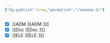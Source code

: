 ```yaml
---
{"dg-publish":true,"permalink":"/semana-3/"}
---
```


- [x] [[ADM 3\|ADM 3]]
- [x] [[Doc 3\|Doc 3]]
- [x] [[ELE 3\|ELE 3]]